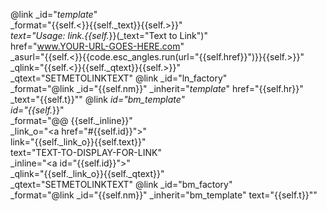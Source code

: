 @link _id="_template_" \
      _format="{{self.<}}{{self._text}}{{self.>}}" \
      _text="Usage: link.{{self._}}(_text=\"Text to Link\")" \
      href="www.YOUR-URL-GOES-HERE.com" \
      _asurl="{{self.<}}{{code.esc_angles.run(url=\"{{self.href}}\")}}{{self.>}}" \
      _qlink="{{self.<}}{{self._qtext}}{{self.>}}" \
      _qtext="SETMETOLINKTEXT"
@link _id="ln_factory" \
      _format="@link _id=\"{{self.nm}}\" _inherit=\"_template_\" href=\"{{self.hr}}\" \
      _text=\"{{self.t}}\""
@link _id="bm_template" \
      id="{{self._}}" \
      _format="@@ {{self._inline}}" \
      _link_o="<a href=\"#{{self.id}}\">"\
      link="{{self._link_o}}{{self.text}}</a>" \
      text="TEXT-TO-DISPLAY-FOR-LINK"   \
      _inline="<a id=\"{{self.id}}\"></a>"\
      _qlink="{{self._link_o}}{{self._qtext}}</a>" \
      _qtext="SETMETOLINKTEXT"
@link _id="bm_factory" \
      _format="@link _id=\"{{self.nm}}\" _inherit=\"bm_template\" text=\"{{self.t}}\""

